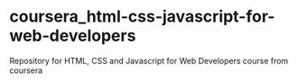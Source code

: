 # coursera_html-css-javascript-for-web-developers
Repository for HTML, CSS and Javascript for Web Developers course from coursera
